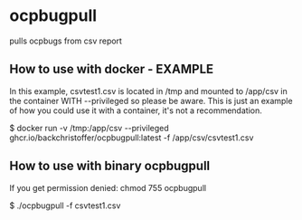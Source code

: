 # ocpbugpull

pulls ocpbugs from csv report

## How to use with docker - EXAMPLE
In this example, csvtest1.csv is located in /tmp and mounted to /app/csv in the container WITH --privileged so please be aware. This is just an example of how you could use it with a container, it's not a recommendation. 

$ docker run -v /tmp:/app/csv --privileged ghcr.io/backchristoffer/ocpbugpull:latest -f /app/csv/csvtest1.csv

## How to use with binary ocpbugpull
If you get permission denied: chmod 755 ocpbugpull

$ ./ocpbugpull -f csvtest1.csv
